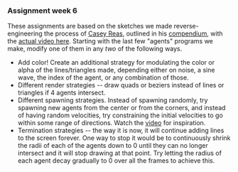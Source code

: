 ### Assignment week 6


These assignments are based on the sketches we made reverse-engineering the process of [Casey Reas](http://www.reas.com), outlined in his [compendium](http://www.creativeapplications.net/processing/process-compendium-processing/), with the [actual video here](https://vimeo.com/22955812). Starting with the last few "agents" programs we make, modify one of them in any *two* of the following ways.


 - Add color! Create an additional strategy for modulating the color or alpha of the lines/triangles made, depending either on noise, a sine wave, the index of the agent, or any combination of those.
 - Different render strategies -- draw quads or beziers instead of lines or triangles if 4 agents intersect.
 - Different spawning strategies.  Instead of spawning randomly, try spawning new agents from the center or from the corners, and instead of having random velocities, try constraining the initial velocities to go within some range of directions. Watch the [video](https://vimeo.com/22955812) for inspiration.
 - Termination strategies -- the way it is now, it will continue adding lines to the screen forever. One way to stop it would be to continuously shrink the radii of each of the agents down to 0 until they can no longer intersect and it will stop drawing at that point. Try letting the radius of each agent decay gradually to 0 over all the frames to achieve this.